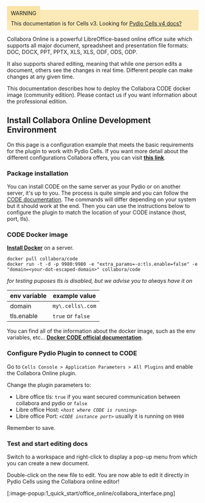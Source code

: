 
<div style="background-color: #fbe9b7;font-size: 14px;">
<span style="background-color: #fae4a6;padding: 10px;">WARNING</span>
<span style="padding: 10px;display: inline-block;">This documentation is for Cells v3. Looking for <a href="https://pydio.com/en/docs/cells/v4/quick-start">Pydio Cells v4 docs?</a></span>
</div>


Collabora Online is a powerful LibreOffice-based online office suite which supports all major document, spreadsheet and presentation file formats:​ DOC, DOCX, PPT, PPTX, XLS, XLS, ODF, ODS, ODP.

It also supports shared editing, meaning that while one person edits a document, others see the changes in real time. Different people can make changes at any given time.

This documentation describes how to deploy the Collabora CODE docker image (community edition). Please contact us if you want information about the professional edition.

## Install Collabora Online Development Environment

On this page is a configuration example that meets the basic requirements for the plugin to work with Pydio Cells. If you want more detail about the different configurations Collabora offers, you can visit **[this link](https://www.collaboraoffice.com/code/)**.

### Package installation

You can install CODE on the same server as your Pydio or on another server, it's up to you.
The process is quite simple and you can follow the [CODE documentation](https://www.collaboraoffice.com/code/linux-packages/).
The commands will differ depending on your system but it should work at the end. Then you can use the instructions below to configure the plugin to match the location of your CODE instance (host, port, tls).

### CODE Docker image

**[Install Docker](https://docs.docker.com/install/)** on a server.

```shell
docker pull collabora/code
docker run -t -d -p 9980:9980 -e "extra_params=-o:tls.enable=false" -e "domain=<your-dot-escaped-domain>" collabora/code
```
_for testing puposes tls is disabled, but we advise you to always have it on_

| env variable | example value     |
| ------------ | ----------------- |
| domain       | `my\.cells\.com`  |
| tls.enable   | `true` or `false` |

You can find all of the information about the docker image, such as the env variables, etc... **[Docker CODE official documentation](https://www.collaboraoffice.com/code/docker/)**.

### Configure Pydio Plugin to connect to CODE

Go to `Cells Console > Application Parameters > All Plugins` and enable the Collabora Online plugin.

Change the plugin parameters to:

- Libre office tls: `true` if you want secured communication between collabora and pydio or `false`
- Libre office Host: _`<host where CODE is running>`_
- Libre office Port: _`<CODE instance port>`_ usually it is running on `9980`

Remember to save.

### Test and start editing docs

Switch to a workspace and right-click to display a pop-up menu from which you can create a new document.

Double-click on the new file to edit. You are now able to edit it directly in Pydio Cells using the Collabora online editor!

[:image-popup:1_quick_start/office_online/collabora_interface.png]
